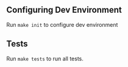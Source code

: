 ## Configuring Dev Environment

Run `make init` to configure dev environment

## Tests

Run `make tests` to run all tests.